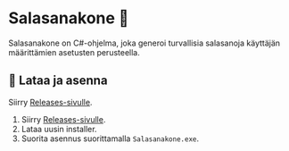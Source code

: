 # Salasanakone 🔐

Salasanakone on C#-ohjelma, joka generoi turvallisia salasanoja käyttäjän määrittämien asetusten perusteella. 

## 🔽 Lataa ja asenna
Siirry [Releases-sivulle](https://github.com/Raiskale/Storg/releases).
1. Siirry [Releases-sivulle](https://github.com/Raiskale/Storg/releases).
2. Lataa uusin installer.
3. Suorita asennus suorittamalla `Salasanakone.exe`.
